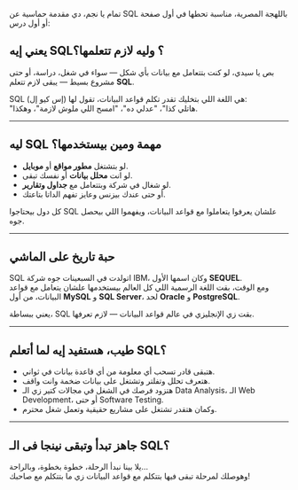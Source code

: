 تمام يا نجم، دي مقدمة حماسية عن SQL باللهجة المصرية، مناسبة تحطها في أول صفحة أو أول درس:

## يعني إيه SQL؟ وليه لازم تتعلمها؟

بص يا سيدي، لو كنت بتتعامل مع بيانات بأي شكل — سواء في شغل، دراسة، أو حتى مشروع بسيط — يبقى لازم تتعلم **SQL**.

SQL (إس كيو إل) هي اللغة اللي بتخليك تقدر تكلم قواعد البيانات، تقول لها:  
"هاتلي كذا"، "عدلي ده"، "امسح اللي ملوش لازمة"، وهكذا.

---

## ليه SQL مهمة ومين بيستخدمها؟

- لو بتشتغل **مطور مواقع** أو **موبايل**.
- لو انت **محلل بيانات** أو نفسك تبقى.
- لو شغال في شركة وبتتعامل مع **جداول وتقارير**.
- أو حتى عندك بيزنس وعايز تفهم الداتا بتاعتك.

كل دول بيحتاجوا SQL علشان يعرفوا يتعاملوا مع قواعد البيانات، ويفهموا اللي بيحصل جوه.

---

## حبة تاريخ على الماشي

SQL اتولدت في السبعينات جوه شركة IBM، وكان اسمها الأول **SEQUEL**.  
ومع الوقت، بقت اللغة الرسمية اللي كل العالم بيستخدمها علشان يتعامل مع قواعد البيانات، من أول **MySQL** و **SQL Server**، لحد **Oracle** و **PostgreSQL**.

يعني ببساطة، SQL بقت زي الإنجليزي في عالم قواعد البيانات — لازم تعرفها.

---

## طيب، هستفيد إيه لما أتعلم SQL؟

- هتبقى قادر تسحب أي معلومة من أي قاعدة بيانات في ثواني.
- هتعرف تحلل وتفلتر وتشتغل على بيانات ضخمة وانت واقف.
- هتزود فرصك في الشغل في مجالات كتير زي الـ Data Analysis، الـ Web Development، أو حتى Software Testing.
- وكمان هتقدر تشتغل على مشاريع حقيقية وتعمل شغل محترم.

---

## جاهز تبدأ وتبقى نينجا فى الـ SQL؟

يلا بينا نبدأ الرحلة، خطوة بخطوة، وبالراحة…  
وهوصلك لمرحلة تبقى فيها بتتكلم مع قواعد البيانات زي ما بتتكلم مع صاحبك!
